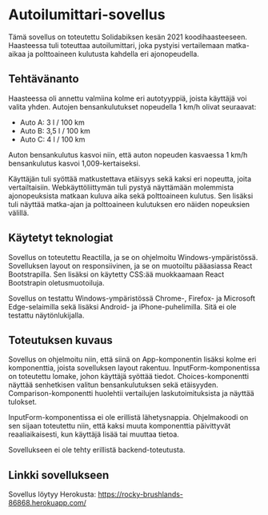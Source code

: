 # Autoilumittari-sovellus

Tämä sovellus on toteutettu Solidabiksen kesän 2021 koodihaasteeseen. Haasteessa tuli toteuttaa autoilumittari, joka pystyisi vertailemaan matka-aikaa ja polttoaineen kulutusta kahdella eri ajonopeudella.

## Tehtävänanto

Haasteessa oli annettu valmiina kolme eri autotyyppiä, joista käyttäjä voi valita yhden. Autojen bensankulutukset nopeudella 1 km/h olivat seuraavat:
- Auto A: 3 l / 100 km
- Auto B: 3,5 l / 100 km
- Auto C: 4 l / 100 km

Auton bensankulutus kasvoi niin, että auton nopeuden kasvaessa 1 km/h bensankulutus kasvoi 1,009-kertaiseksi.

Käyttäjän tuli syöttää matkustettava etäisyys sekä kaksi eri nopeutta, joita vertailtaisiin. Webkäyttöliittymän tuli pystyä näyttämään molemmista ajonopeuksista matkaan kuluva aika sekä polttoaineen kulutus. Sen lisäksi tuli näyttää matka-ajan ja polttoaineen kulutuksen ero näiden nopeuksien välillä.

## Käytetyt teknologiat

Sovellus on toteutettu Reactilla, ja se on ohjelmoitu Windows-ympäristössä. Sovelluksen layout on responsiivinen, ja se on muotoiltu pääasiassa React Bootstrapilla. Sen lisäksi on käytetty CSS:ää muokkaamaan React Bootstrapin oletusmuotoiluja.

Sovellus on testattu Windows-ympäristössä Chrome-, Firefox- ja Microsoft Edge-selaimilla sekä lisäksi Android- ja iPhone-puhelimilla. Sitä ei ole testattu näytönlukijalla.

## Toteutuksen kuvaus

Sovellus on ohjelmoitu niin, että siinä on App-komponentin lisäksi kolme eri komponenttia, joista sovelluksen layout rakentuu. InputForm-komponentissa on toteutettu lomake, johon käyttäjä syöttää tiedot. Choices-komponentti näyttää senhetkisen valitun bensankulutuksen sekä etäisyyden. Comparison-komponentti huolehtii vertailujen laskutoimituksista ja näyttää tulokset.

InputForm-komponentissa ei ole erillistä lähetysnappia. Ohjelmakoodi on sen sijaan toteutettu niin, että kaksi muuta komponenttia päivittyvät reaaliaikaisesti, kun käyttäjä lisää tai muuttaa tietoa.

Sovellukseen ei ole tehty erillistä backend-toteutusta.

## Linkki sovellukseen

Sovellus löytyy Herokusta: https://rocky-brushlands-86868.herokuapp.com/